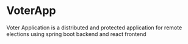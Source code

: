 # VoterApp
Voter Application is a distributed and protected application for remote elections using spring boot backend and react frontend
